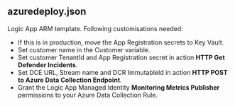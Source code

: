 ## azuredeploy.json

Logic App ARM template. Following customisations needed:

- If this is in production, move the App Registration secrets to Key Vault. 
- Set customer name in the Customer variable.
- Set customer TenantId and App Registration secret in action **HTTP Get Defender Incidents**.
- Set DCE URL, Stream name and DCR ImmutableId in action **HTTP POST to Azure Data Collection Endpoint**.
- Grant the Logic App Managed Identity **Monitoring Metrics Publisher** permissions to your Azure Data Collection Rule.

